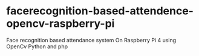 # facerecognition-based-attendence-opencv-raspberry-pi
Face recognition based attendance system On Raspberry Pi 4 using OpenCv Python and php
